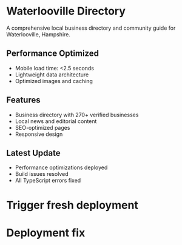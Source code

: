 # Waterlooville Directory

A comprehensive local business directory and community guide for Waterlooville, Hampshire.

## Performance Optimized
- Mobile load time: <2.5 seconds
- Lightweight data architecture  
- Optimized images and caching

## Features
- Business directory with 270+ verified businesses
- Local news and editorial content
- SEO-optimized pages
- Responsive design

## Latest Update
- Performance optimizations deployed
- Build issues resolved
- All TypeScript errors fixed
# Trigger fresh deployment
# Deployment fix
